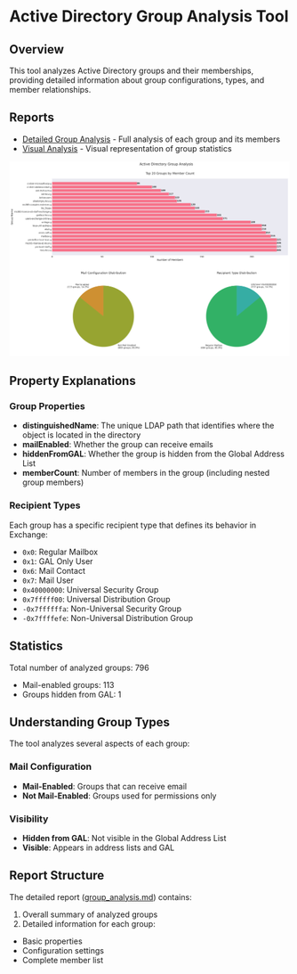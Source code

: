 # Active Directory Group Analysis Tool

## Overview
This tool analyzes Active Directory groups and their memberships, providing detailed information about group configurations, types, and member relationships.

## Reports
- [Detailed Group Analysis](./group_analysis.md) - Full analysis of each group and its members
- [Visual Analysis](./group_analysis.png) - Visual representation of group statistics

![Group Analysis](./group_analysis.png)

## Property Explanations

### Group Properties
- **distinguishedName**: The unique LDAP path that identifies where the object is located in the directory
- **mailEnabled**: Whether the group can receive emails
- **hiddenFromGAL**: Whether the group is hidden from the Global Address List
- **memberCount**: Number of members in the group (including nested group members)

### Recipient Types
Each group has a specific recipient type that defines its behavior in Exchange:

- `0x0`: Regular Mailbox
- `0x1`: GAL Only User
- `0x6`: Mail Contact
- `0x7`: Mail User
- `0x40000000`: Universal Security Group
- `0x7fffff00`: Universal Distribution Group
- `-0x7ffffffa`: Non-Universal Security Group
- `-0x7ffffefe`: Non-Universal Distribution Group

## Statistics
Total number of analyzed groups: 796
- Mail-enabled groups: 113
- Groups hidden from GAL: 1

## Understanding Group Types
The tool analyzes several aspects of each group:

### Mail Configuration
- **Mail-Enabled**: Groups that can receive email
- **Not Mail-Enabled**: Groups used for permissions only

### Visibility
- **Hidden from GAL**: Not visible in the Global Address List
- **Visible**: Appears in address lists and GAL

## Report Structure
The detailed report ([group_analysis.md](./group_analysis.md)) contains:
1. Overall summary of analyzed groups
2. Detailed information for each group:
- Basic properties
- Configuration settings
- Complete member list
